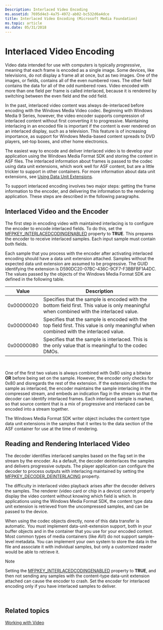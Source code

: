 ```yaml
---
Description: Interlaced Video Encoding
ms.assetid: 7695d4e3-4a75-4972-ab02-bc532d6a4dce
title: Interlaced Video Encoding (Microsoft Media Foundation)
ms.topic: article
ms.date: 05/31/2018
---
```


# Interlaced Video Encoding

Video data intended for use with computers is typically *progressive*, meaning that each frame is encoded as a single image. Some devices, like televisions, do not display a frame all at once, but as two images. One of the images, or fields, contains all of the even numbered rows. The other field contains the data for all of the odd numbered rows. Video encoded with more than one field per frame is called interlaced, because it is rendered by switching between the even field and the odd field.

In the past, interlaced video content was always de-interlaced before encoding with the Windows Media Video codec. Beginning with Windows Media 9 Series, however, the video encoder supports compression of interlaced content without first converting it to progressive. Maintaining interlacing in an encoded file is important if the content is ever rendered on an interlaced display, such as a television. This feature is of increasing importance, as support for Windows Media-based content spreads to DVD players, set-top boxes, and other home electronics.

The easiest way to encode and deliver interlaced video is to develop your application using the Windows Media Format SDK and storing the content in ASF files. The interlaced information about frames is passed to the codec using data unit extensions, which work well for ASF content, but are a little trickier to support in other containers. For more information about data unit extensions, see [Using Data Unit Extensions](usingdataunitextensions.md).

To support interlaced encoding involves two major steps: getting the frame information to the encoder, and delivering the information to the rendering application. These steps are described in the following paragraphs.

## Interlaced Video and the Encoder

The first step in encoding video with maintained interlacing is to configure the encoder to encode interlaced fields. To do this, set the [MFPKEY\_INTERLACEDCODINGENABLED](mfpkey-interlacedcodingenabledproperty.md) property to **TRUE**. This prepares the encoder to receive interlaced samples. Each input sample must contain both fields.

Each sample that you process with the encoder after activating interlaced encoding should have a data unit extension attached. Samples without the expected data unit extension are assumed to be progressive. The GUID identifying the extension is D590DC20-07BC-436C-9CF7-F3BBFBF1A4DC. The values passed by the objects of the Windows Media Format SDK are defined in the following table.



| Value      | Description                                                                                                                              |
|------------|------------------------------------------------------------------------------------------------------------------------------------------|
| 0x00000020 | Specifies that the sample is encoded with the bottom field first. This value is only meaningful when combined with the interlaced value. |
| 0x00000040 | Specifies that the sample is encoded with the top field first. This value is only meaningful when combined with the interlaced value.    |
| 0x00000080 | Specifies that the sample is interlaced. This is the only value that is meaningful to the codec DMOs.                                    |



 

One of the first two values is always combined with 0x80 using a bitwise **OR** before being set on the sample. However, the encoder only checks for 0x80 and disregards the rest of the extension. If the extension identifies the sample as interlaced, the encoder maintains the sample interlacing in the compressed stream, and embeds an indication flag in the stream so that the decoder can identify interlaced frames. Each interlaced sample is marked, so that source content that is a mix of progressive and interlaced can be encoded into a stream together.

The Windows Media Format SDK writer object includes the content type data unit extensions in the samples that it writes to the data section of the ASF container for use at the time of rendering.

## Reading and Rendering Interlaced Video

The decoder identifies interlaced samples based on the flag set in the stream by the encoder. As a default, the decoder deinterlaces the samples and delivers progressive outputs. The player application can configure the decoder to process outputs with interlacing maintained by setting the [MFPKEY\_DECODER\_DEINTERLACING](mfpkey-decoder-deinterlacingproperty.md) property.

The difficulty in interlaced video playback arises after the decoder delivers the samples. The renderer (video card or chip in a device) cannot properly display the video content without knowing which field is which. In applications using the Windows Media Format SDK, the content type data unit extension is retrieved from the uncompressed samples, and can be passed to the device.

When using the codec objects directly, none of this data transfer is automatic. You must implement data-unit-extension support, both in your buffer objects and in the container that you use for your encoded content. Most common types of media containers (like AVI) do not support sample-level metadata. You can implement your own system to store the data in the file and associate it with individual samples, but only a customized reader would be able to retrieve it.

> [!Note]  
> Setting the [MFPKEY\_INTERLACEDCODINGENABLED](mfpkey-interlacedcodingenabledproperty.md) property to **TRUE**, and then not sending any samples with the content-type data-unit extension attached can cause the encoder to crash. Set the encoder for interlaced encoding only if you have interlaced samples to deliver.

 

## Related topics

<dl> <dt>

[Working with Video](workingwithvideo.md)
</dt> </dl>

 

 



